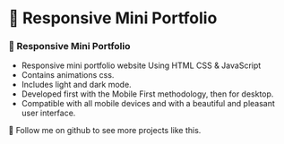 # 💼 Responsive Mini Portfolio
### 💼 Responsive Mini Portfolio

- Responsive mini portfolio website Using HTML CSS & JavaScript
- Contains animations css.
- Includes light and dark mode.
- Developed first with the Mobile First methodology, then for desktop.
- Compatible with all mobile devices and with a beautiful and pleasant user interface.

💙 Follow me on github to see more projects like this. 



